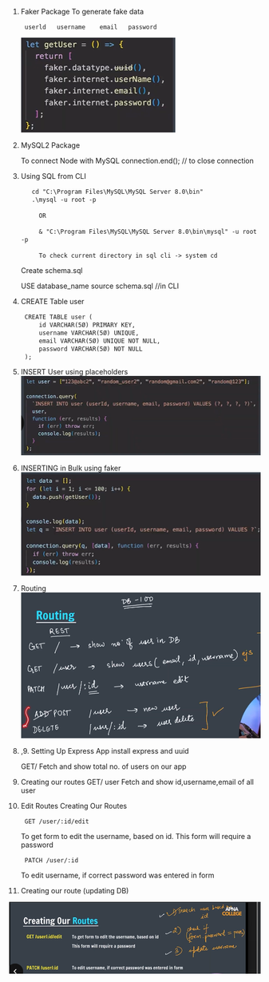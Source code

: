 1. Faker Package
   To generate fake data

        userld   username    email   password

      ![img.png](img.png)


2.  MySQL2 Package

    To connect Node with MySQL
    connection.end(); // to close connection


3. Using SQL from CLI

          cd "C:\Program Files\MySQL\MySQL Server 8.0\bin"
          .\mysql -u root -p

            OR
            
            & "C:\Program Files\MySQL\MySQL Server 8.0\bin\mysql" -u root -p
    
            To check current directory in sql cli -> system cd



   Create schema.sql

    USE database_name
    source schema.sql //in CLI


4. CREATE Table user

        CREATE TABLE user (
            id VARCHAR(5Ø) PRIMARY KEY,
            username VARCHAR(5Ø) UNIQUE,
            email VARCHAR(5Ø) UNIQUE NOT NULL,
            password VARCHAR(5Ø) NOT NULL
        );
5. INSERT User
   using placeholders
![img_1.png](img_1.png)

6. INSERTING in Bulk
   using faker
![img_2.png](img_2.png)


7. Routing
![img_3.png](img_3.png)

8. ,9. Setting Up Express App
   install express and uuid

   GET/ Fetch and show total no. of users on our app
   
10. Creating our routes
  GET/ user  Fetch and show id,username,email of all user




11. Edit Routes
     Creating Our Routes
    
         GET /user/:id/edit         
     To get form to edit the username, based on id. This form will require a password

         PATCH /user/:id
     To edit username, if correct password was entered in form


12. Creating our route (updating DB)

![img_4.png](img_4.png)